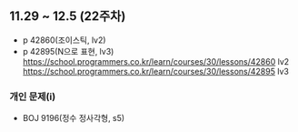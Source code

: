 ## 11.29 ~ 12.5 (22주차)
- p 42860(조이스틱, lv2) 
- p 42895(N으로 표현, lv3)
https://school.programmers.co.kr/learn/courses/30/lessons/42860 lv2
https://school.programmers.co.kr/learn/courses/30/lessons/42895 lv3

### 개인 문제(i)
- BOJ 9196(정수 정사각형, s5)